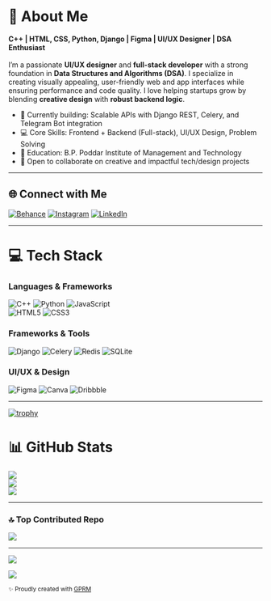 # 💫 About Me
**C++ | HTML, CSS, Python, Django | Figma | UI/UX Designer | DSA Enthusiast**  
<br>
I’m a passionate **UI/UX designer** and **full-stack developer** with a strong foundation in **Data Structures and Algorithms (DSA)**. I specialize in creating visually appealing, user-friendly web and app interfaces while ensuring performance and code quality. I love helping startups grow by blending **creative design** with **robust backend logic**.

- 🔭 Currently building: Scalable APIs with Django REST, Celery, and Telegram Bot integration  
- 💻 Core Skills: Frontend + Backend (Full-stack), UI/UX Design, Problem Solving  
- 🏫 Education: B.P. Poddar Institute of Management and Technology  
- 🤝 Open to collaborate on creative and impactful tech/design projects

---


## 🌐 Connect with Me

[![Behance](https://img.shields.io/badge/Behance-1769ff?logo=behance&logoColor=white)](https://behance.net/manusingh28)
[![Instagram](https://img.shields.io/badge/Instagram-%23E4405F.svg?logo=Instagram&logoColor=white)](https://instagram.com/ms2_graphics)
[![LinkedIn](https://img.shields.io/badge/LinkedIn-%230077B5.svg?logo=linkedin&logoColor=white)](https://linkedin.com/in/manusingh02)

---

# 💻 Tech Stack

### Languages & Frameworks  
![C++](https://img.shields.io/badge/C++-00599C?style=for-the-badge&logo=c%2B%2B&logoColor=white)
![Python](https://img.shields.io/badge/Python-14354C?style=for-the-badge&logo=python&logoColor=white)
![JavaScript](https://img.shields.io/badge/JavaScript-323330?style=for-the-badge&logo=javascript&logoColor=F7DF1E)  
![HTML5](https://img.shields.io/badge/HTML5-E34F26?style=for-the-badge&logo=html5&logoColor=white)
![CSS3](https://img.shields.io/badge/CSS3-1572B6?style=for-the-badge&logo=css3&logoColor=white)

### Frameworks & Tools  
![Django](https://img.shields.io/badge/Django-092E20?style=for-the-badge&logo=django&logoColor=white)
![Celery](https://img.shields.io/badge/Celery-37814A?style=for-the-badge&logo=celery&logoColor=white)
![Redis](https://img.shields.io/badge/Redis-DC382D?style=for-the-badge&logo=redis&logoColor=white)
![SQLite](https://img.shields.io/badge/SQLite-003B57?style=for-the-badge&logo=sqlite&logoColor=white)

### UI/UX & Design  
![Figma](https://img.shields.io/badge/Figma-F24E1E?style=for-the-badge&logo=figma&logoColor=white)
![Canva](https://img.shields.io/badge/Canva-00C4CC?style=for-the-badge&logo=Canva&logoColor=white)
![Dribbble](https://img.shields.io/badge/Dribbble-EA4C89?style=for-the-badge&logo=dribbble&logoColor=white)

---

[![trophy](https://github-profile-trophy.vercel.app/?username=ryo-ma)](https://github.com/ryo-ma/github-profile-trophy)

# 📊 GitHub Stats

![](https://github-readme-stats.vercel.app/api?username=manu-7&theme=neon&hide_border=false&include_all_commits=false&count_private=false)  
![](https://github-readme-streak-stats.herokuapp.com/?user=manu-7&theme=neon&hide_border=false)  
![](https://github-readme-stats.vercel.app/api/top-langs/?username=manu-7&theme=neon&hide_border=false&include_all_commits=false&count_private=false&layout=compact)

---

### 🔝 Top Contributed Repo
![](https://github-contributor-stats.vercel.app/api?username=manu-7&limit=5&theme=dark&combine_all_yearly_contributions=true)

---
<img src='https://www.gitclear.com/snap_changelogs/229cc023-f4a6-4d27-a111-31e19a79c7d9.png' />

[![](https://visitcount.itsvg.in/api?id=manu-7&icon=0&color=0)](https://visitcount.itsvg.in)

<sub>✨ Proudly created with [GPRM](https://gprm.itsvg.in)</sub>

